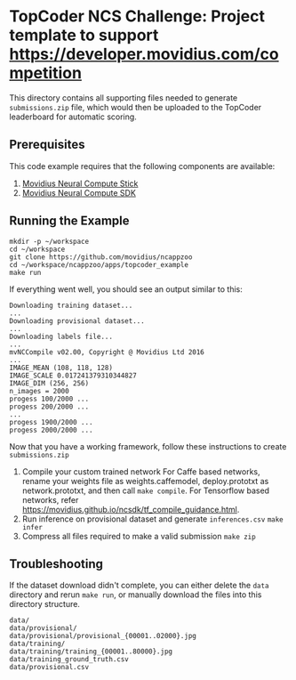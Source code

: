 # TopCoder NCS Challenge: Project template to support https://developer.movidius.com/competition

This directory contains all supporting files needed to generate `submissions.zip` file, which would then be uploaded to the TopCoder leaderboard for automatic scoring.

## Prerequisites

This code example requires that the following components are available:
1. <a href="https://developer.movidius.com/buy" target="_blank">Movidius Neural Compute Stick</a>
2. <a href="https://developer.movidius.com/start" target="_blank">Movidius Neural Compute SDK</a>

## Running the Example
~~~
mkdir -p ~/workspace
cd ~/workspace
git clone https://github.com/movidius/ncappzoo
cd ~/workspace/ncappzoo/apps/topcoder_example
make run
~~~

If everything went well, you should see an output similar to this:
~~~
Downloading training dataset...
...
Downloading provisional dataset...
...
Downloading labels file...
...
mvNCCompile v02.00, Copyright @ Movidius Ltd 2016
...
IMAGE_MEAN (108, 118, 128)
IMAGE_SCALE 0.017241379310344827
IMAGE_DIM (256, 256)
n_images = 2000
progess 100/2000 ...
progess 200/2000 ...
...
progess 1900/2000 ...
progess 2000/2000 ...
~~~

Now that you have a working framework, follow these instructions to create `submissions.zip`

1. Compile your custom trained network
   For Caffe based networks, rename your weights file as weights.caffemodel, deploy.prototxt as network.prototxt, and then call `make compile`.
   For Tensorflow based networks, refer https://movidius.github.io/ncsdk/tf_compile_guidance.html.
2. Run inference on provisional dataset and generate `inferences.csv`
   `make infer`
3. Compress all files required to make a valid submission
   `make zip`

## Troubleshooting

If the dataset download didn't complete, you can either delete the `data` directory and rerun `make run`, or manually download the files into this directory structure.
~~~
data/
data/provisional/
data/provisional/provisional_{00001..02000}.jpg
data/training/
data/training/training_{00001..80000}.jpg
data/training_ground_truth.csv
data/provisional.csv
~~~

